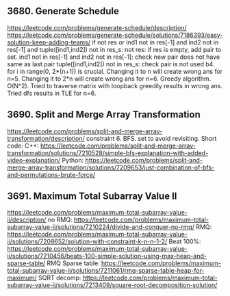 ## 3680. Generate Schedule
https://leetcode.com/problems/generate-schedule/description/
https://leetcode.com/problems/generate-schedule/solutions/7186393/easy-solution-keep-adding-teams/
if not res or ind1 not in res[-1] and ind2 not in res[-1] and tuple([ind1,ind2]) not in res_s:
not res: if res is empty, add pair to set.
ind1 not in res[-1] and ind2 not in res[-1]: check new pair does not have same as last pair
tuple([ind1,ind2]) not in res_s: check pair is not used b4.
for i in range(0, 2*(n+1)) is crucial. Changing it to n will create wrong ans for n=5. Changing it to 2*n will create wrong ans for n=6.
Greedy algorithm. O(N^2).
Tried to traverse matrix with loopback greedily results in wrong ans. Tried dfs results in TLE for n=6.

## 3690. Split and Merge Array Transformation
https://leetcode.com/problems/split-and-merge-array-transformation/description/
constraint 6. BFS. set to avoid revisiting.
Short code:
C++: https://leetcode.com/problems/split-and-merge-array-transformation/solutions/7210528/simple-bfs-explanation-with-added-video-explanation/
Python: https://leetcode.com/problems/split-and-merge-array-transformation/solutions/7209653/just-combination-of-bfs-and-permutations-brute-force/

## 3691. Maximum Total Subarray Value II
https://leetcode.com/problems/maximum-total-subarray-value-ii/description/
no RMQ: https://leetcode.com/problems/maximum-total-subarray-value-ii/solutions/7210224/divide-and-conquer-no-rmq/
RMQ: https://leetcode.com/problems/maximum-total-subarray-value-ii/solutions/7209652/solution-with-constraint-k-n-n-1-2/
Beat 100%: https://leetcode.com/problems/maximum-total-subarray-value-ii/solutions/7210456/beats-100-simple-solution-using-max-heap-and-sparse-table/
RMQ Sparse table: https://leetcode.com/problems/maximum-total-subarray-value-ii/solutions/7211061/rmq-sparse-table-heap-for-maximum/
SQRT decomp: https://leetcode.com/problems/maximum-total-subarray-value-ii/solutions/7213409/square-root-decomposition-solution/